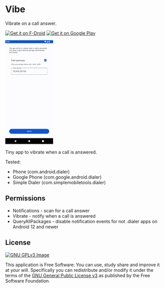# Vibe

Vibrate on a call answer.

[<img
     src="https://fdroid.gitlab.io/artwork/badge/get-it-on.png"
     alt="Get it on F-Droid"
     height="80">](https://f-droid.org/packages/me.lucky.vibe/)
[<img 
      src="https://play.google.com/intl/en_us/badges/images/generic/en-play-badge.png" 
      alt="Get it on Google Play" 
      height="80">](https://play.google.com/store/apps/details?id=me.lucky.vibe)

<img 
     src="https://raw.githubusercontent.com/x13a/Vibe/main/fastlane/metadata/android/en-US/images/phoneScreenshots/1.png" 
     width="30%" 
     height="30%">

Tiny app to vibrate when a call is answered.

Tested:
- Phone (com.android.dialer)
- Google Phone (com.google.android.dialer)
- Simple Dialer (com.simplemobiletools.dialer)

## Permissions

- Notifications    - scan for a call answer
- Vibrate          - notify when a call is answered
- QueryAllPackages - disable notification events for not .dialer apps on Android 12 and newer

## License
[![GNU GPLv3 Image](https://www.gnu.org/graphics/gplv3-127x51.png)](https://www.gnu.org/licenses/gpl-3.0.en.html)

This application is Free Software: You can use, study share and improve it at your will.
Specifically you can redistribute and/or modify it under the terms of the
[GNU General Public License v3](https://www.gnu.org/licenses/gpl.html) as published by the Free
Software Foundation.
